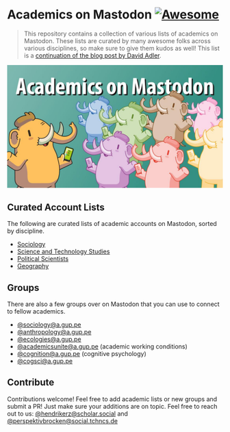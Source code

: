 # Academics on Mastodon [![Awesome](https://awesome.re/badge.svg)](https://awesome.re)

> This repository contains a collection of various lists of academics on Mastodon. These lists are curated by many awesome folks across various disciplines, so make sure to give them kudos as well! This list is a [continuation of the blog post by David Adler](https://www.perspektivbrocken.org/en/2022/11/03/academics-on-mastodon-lets-connect/).

![Academics on Mastodon](./resources/hero.png)

## Curated Account Lists

The following are curated lists of academic accounts on Mastodon, sorted by discipline.

- [Sociology](https://trutzig89182.github.io/Mastodon-Sociologists/)
- [Science and Technology Studies](https://jwyg.github.io/mastodon-sts/)
- [Political Scientists](https://brentonpeterson.github.io/Mastodon-PoliScientists/)
- [Geography](https://lejun.codeberg.page/Mastodon-Geography/)

## Groups

There are also a few groups over on Mastodon that you can use to connect to fellow academics.

- [@sociology@a.gup.pe](https://a.gup.pe/u/sociology)
- [@anthropology@a.gup.pe](https://social.tchncs.de/web/@anthropology@a.gup.pe)
- [@ecologies@a.gup.pe](https://a.gup.pe/u/ecologies)
- [@academicsunite@a.gup.pe](https://a.gup.pe/u/academicsunite) (academic working conditions)
- [@cognition@a.gup.pe](https://a.gup.pe/u/cognition) (cognitive psychology)
- [@cogsci@a.gup.pe](https://a.gup.pe/u/cogsci)

## Contribute

Contributions welcome! Feel free to add academic lists or new groups and submit a PR! Just make sure your additions are on topic. Feel free to reach out to us: [@hendrikerz@scholar.social](https://scholar.social/@hendrikerz) and [@perspektivbrocken@social.tchncs.de](https://social.tchncs.de/@perspektivbrocken)
